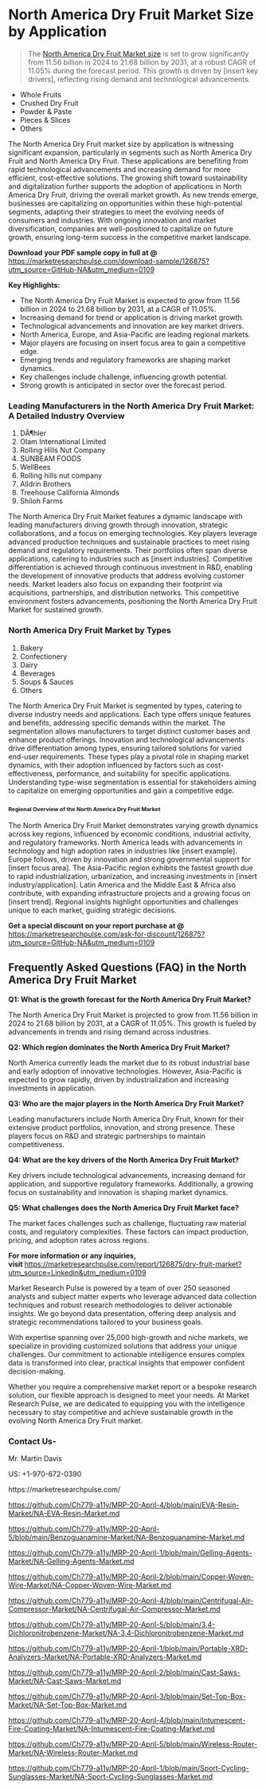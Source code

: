 <h1>North America Dry Fruit Market&nbsp;Size by Application</h1><blockquote><p>The <a href="https://marketresearchpulse.com/download-sample/126875?utm_source=GitHub-NA&amp;utm_medium=0109">North America Dry Fruit Market size</a> is set to grow significantly from 11.56 billion in 2024 to 21.68 billion by 2031, at a robust CAGR of 11.05% during the forecast period. This growth is driven by [insert key drivers], reflecting rising demand and technological advancements.</p></blockquote><ul><li>Whole Fruits<li> Crushed Dry Fruit<li> Powder & Paste<li> Pieces & Slices<li> Others</li></ul><p>The North America Dry Fruit market size by application is witnessing significant expansion, particularly in segments such as North America Dry Fruit and North America Dry Fruit. These applications are benefiting from rapid technological advancements and increasing demand for more efficient, cost-effective solutions. The growing shift toward sustainability and digitalization further supports the adoption of applications in North America Dry Fruit, driving the overall market growth. As new trends emerge, businesses are capitalizing on opportunities within these high-potential segments, adapting their strategies to meet the evolving needs of consumers and industries. With ongoing innovation and market diversification, companies are well-positioned to capitalize on future growth, ensuring long-term success in the competitive market landscape.</p><p><strong>Download your PDF sample copy in full at @ </strong><a href="https://marketresearchpulse.com/download-sample/126875?utm_source=GitHub-NA&amp;utm_medium=0109">https://marketresearchpulse.com/download-sample/126875?utm_source=GitHub-NA&amp;utm_medium=0109</a></p><p><strong>Key Highlights: </strong></p><ul><li>The North America Dry Fruit Market is expected to grow from 11.56 billion in 2024 to 21.68 billion by 2031, at a CAGR of 11.05%.</li><li>Increasing demand for trend or application is driving market growth.</li><li>Technological advancements and innovation are key market drivers.</li><li>North America, Europe, and Asia-Pacific are leading regional markets.</li><li>Major players are focusing on insert focus area to gain a competitive edge.</li><li>Emerging trends and regulatory frameworks are shaping market dynamics.</li><li>Key challenges include challenge, influencing growth potential.</li><li>Strong growth is anticipated in sector over the forecast period.</li></ul><h3>Leading Manufacturers in the North America Dry Fruit Market: A Detailed Industry Overview</h3><ol><li>DÃ¶hler</li><li>Olam International Limited</li><li>Rolling Hills Nut Company</li><li>SUNBEAM FOODS</li><li>WellBees</li><li>Rolling hills nut company</li><li>Alldrin Brothers</li><li>Treehouse California Almonds</li><li>Shiloh Farms</li></ol><div class="flex max-w-full flex-col flex-grow"><div class="min-h-8 text-message flex w-full flex-col items-end gap-2 whitespace-normal break-words [.text-message+&amp;]:mt-5" dir="auto" data-message-author-role="assistant" data-message-id="fd8432e4-4910-450d-b182-61b7bfb0a01f" data-message-model-slug="gpt-4o"><div class="flex w-full flex-col gap-1 empty:hidden first:pt-[3px]"><div class="markdown prose w-full break-words dark:prose-invert light"><p>The North America Dry Fruit Market features a dynamic landscape with leading manufacturers driving growth through innovation, strategic collaborations, and a focus on emerging technologies. Key players leverage advanced production techniques and sustainable practices to meet rising demand and regulatory requirements. Their portfolios often span diverse applications, catering to industries such as [insert industries]. Competitive differentiation is achieved through continuous investment in R&amp;D, enabling the development of innovative products that address evolving customer needs. Market leaders also focus on expanding their footprint via acquisitions, partnerships, and distribution networks. This competitive environment fosters advancements, positioning the North America Dry Fruit Market for sustained growth.</p></div></div></div></div><h3>North America Dry Fruit Market by Types</h3><ol><li>Bakery<li> Confectionery<li> Dairy<li> Beverages<li> Soups & Sauces<li> Others</li></ol><div class="flex max-w-full flex-col flex-grow"><div class="min-h-8 text-message flex w-full flex-col items-end gap-2 whitespace-normal break-words [.text-message+&amp;]:mt-5" dir="auto" data-message-author-role="assistant" data-message-id="084470be-0bb7-4664-bddf-5156b4f41249" data-message-model-slug="gpt-4o-mini"><div class="flex w-full flex-col gap-1 empty:hidden first:pt-[3px]"><div class="markdown prose w-full break-words dark:prose-invert light"><p>The North America Dry Fruit Market is segmented by types, catering to diverse industry needs and applications. Each type offers unique features and benefits, addressing specific demands within the market. The segmentation allows manufacturers to target distinct customer bases and enhance product offerings. Innovation and technological advancements drive differentiation among types, ensuring tailored solutions for varied end-user requirements. These types play a pivotal role in shaping market dynamics, with their adoption influenced by factors such as cost-effectiveness, performance, and suitability for specific applications. Understanding type-wise segmentation is essential for stakeholders aiming to capitalize on emerging opportunities and gain a competitive edge.</p></div></div></div></div><h3><span style="font-size: 11px;">Regional Overview of the North America Dry Fruit Market</span></h3><div class="flex max-w-full flex-col flex-grow"><div class="min-h-8 text-message flex w-full flex-col items-end gap-2 whitespace-normal break-words [.text-message+&amp;]:mt-5" dir="auto" data-message-author-role="assistant" data-message-id="e9038762-ce64-4e30-91c9-9bd413514231" data-message-model-slug="gpt-4o-mini"><div class="flex w-full flex-col gap-1 empty:hidden first:pt-[3px]"><div class="markdown prose w-full break-words dark:prose-invert light"><p>The North America Dry Fruit Market demonstrates varying growth dynamics across key regions, influenced by economic conditions, industrial activity, and regulatory frameworks. North America leads with advancements in technology and high adoption rates in industries like [insert example]. Europe follows, driven by innovation and strong governmental support for [insert focus area]. The Asia-Pacific region exhibits the fastest growth due to rapid industrialization, urbanization, and increasing investments in [insert industry/application]. Latin America and the Middle East &amp; Africa also contribute, with expanding infrastructure projects and a growing focus on [insert trend]. Regional insights highlight opportunities and challenges unique to each market, guiding strategic decisions.</p></div></div></div></div><p><strong>Get a special discount on your report purchase at @ </strong><a href="https://marketresearchpulse.com/ask-for-discount/126875?utm_source=GitHub-NA&amp;utm_medium=0109">https://marketresearchpulse.com/ask-for-discount/126875?utm_source=GitHub-NA&amp;utm_medium=0109</a></p><h2>Frequently Asked Questions (FAQ) in the North America Dry Fruit Market</h2><p><strong>Q1: What is the growth forecast for the North America Dry Fruit Market?</strong></p><p>The North America Dry Fruit Market is projected to grow from 11.56 billion in 2024 to 21.68 billion by 2031, at a CAGR of 11.05%. This growth is fueled by advancements in trends and rising demand across industries.</p><p><strong>Q2: Which region dominates the North America Dry Fruit Market?</strong></p><p>North America currently leads the market due to its robust industrial base and early adoption of innovative technologies. However, Asia-Pacific is expected to grow rapidly, driven by industrialization and increasing investments in application.</p><p><strong>Q3: Who are the major players in the North America Dry Fruit Market?</strong></p><p>Leading manufacturers include North America Dry Fruit, known for their extensive product portfolios, innovation, and strong presence. These players focus on R&amp;D and strategic partnerships to maintain competitiveness.</p><p><strong>Q4: What are the key drivers of the North America Dry Fruit Market?</strong></p><p>Key drivers include technological advancements, increasing demand for application, and supportive regulatory frameworks. Additionally, a growing focus on sustainability and innovation is shaping market dynamics.</p><p><strong>Q5: What challenges does the North America Dry Fruit Market face?</strong></p><p>The market faces challenges such as challenge, fluctuating raw material costs, and regulatory complexities. These factors can impact production, pricing, and adoption rates across regions.</p><p><strong>For more information or any inquiries, visit&nbsp;</strong><a href="https://marketresearchpulse.com/report/126875/dry-fruit-market?utm_source=Linkedin&utm_medium=0109">https://marketresearchpulse.com/report/126875/dry-fruit-market?utm_source=Linkedin&utm_medium=0109</a></p><p>Market Research Pulse is powered by a team of over 250 seasoned analysts and subject matter experts who leverage advanced data collection techniques and robust research methodologies to deliver actionable insights. We go beyond data presentation, offering deep analysis and strategic recommendations tailored to your business goals.</p><p>With expertise spanning over 25,000 high-growth and niche markets, we specialize in providing customized solutions that address your unique challenges. Our commitment to actionable intelligence ensures complex data is transformed into clear, practical insights that empower confident decision-making.</p><p>Whether you require a comprehensive market report or a bespoke research solution, our flexible approach is designed to meet your needs. At Market Research Pulse, we are dedicated to equipping you with the intelligence necessary to stay competitive and achieve sustainable growth in the evolving North America Dry Fruit market.</p><h3><strong>Contact Us-</strong></h3><p>Mr. Martin Davis</p><p>US: +1-970-672-0390</p><p>https://marketresearchpulse.com/</p><p><a href="https://github.com/Ch779-a11y/MRP-20-April-4/blob/main/EVA-Resin-Market/NA-EVA-Resin-Market.md">https://github.com/Ch779-a11y/MRP-20-April-4/blob/main/EVA-Resin-Market/NA-EVA-Resin-Market.md</a></p><p><a href="https://github.com/Ch779-a11y/MRP-20-April-5/blob/main/Benzoguanamine-Market/NA-Benzoguanamine-Market.md">https://github.com/Ch779-a11y/MRP-20-April-5/blob/main/Benzoguanamine-Market/NA-Benzoguanamine-Market.md</a></p><p><a href="https://github.com/Ch779-a11y/MRP-20-April-1/blob/main/Gelling-Agents-Market/NA-Gelling-Agents-Market.md">https://github.com/Ch779-a11y/MRP-20-April-1/blob/main/Gelling-Agents-Market/NA-Gelling-Agents-Market.md</a></p><p><a href="https://github.com/Ch779-a11y/MRP-20-April-2/blob/main/Copper-Woven-Wire-Market/NA-Copper-Woven-Wire-Market.md">https://github.com/Ch779-a11y/MRP-20-April-2/blob/main/Copper-Woven-Wire-Market/NA-Copper-Woven-Wire-Market.md</a></p><p><a href="https://github.com/Ch779-a11y/MRP-20-April-4/blob/main/Centrifugal-Air-Compressor-Market/NA-Centrifugal-Air-Compressor-Market.md">https://github.com/Ch779-a11y/MRP-20-April-4/blob/main/Centrifugal-Air-Compressor-Market/NA-Centrifugal-Air-Compressor-Market.md</a></p><p><a href="https://github.com/Ch779-a11y/MRP-20-April-5/blob/main/3,4-Dichloronitrobenzene-Market/NA-3,4-Dichloronitrobenzene-Market.md">https://github.com/Ch779-a11y/MRP-20-April-5/blob/main/3,4-Dichloronitrobenzene-Market/NA-3,4-Dichloronitrobenzene-Market.md</a></p><p><a href="https://github.com/Ch779-a11y/MRP-20-April-1/blob/main/Portable-XRD-Analyzers-Market/NA-Portable-XRD-Analyzers-Market.md">https://github.com/Ch779-a11y/MRP-20-April-1/blob/main/Portable-XRD-Analyzers-Market/NA-Portable-XRD-Analyzers-Market.md</a></p><p><a href="https://github.com/Ch779-a11y/MRP-20-April-2/blob/main/Cast-Saws-Market/NA-Cast-Saws-Market.md">https://github.com/Ch779-a11y/MRP-20-April-2/blob/main/Cast-Saws-Market/NA-Cast-Saws-Market.md</a></p><p><a href="https://github.com/Ch779-a11y/MRP-20-April-3/blob/main/Set-Top-Box-Market/NA-Set-Top-Box-Market.md">https://github.com/Ch779-a11y/MRP-20-April-3/blob/main/Set-Top-Box-Market/NA-Set-Top-Box-Market.md</a></p><p><a href="https://github.com/Ch779-a11y/MRP-20-April-4/blob/main/Intumescent-Fire-Coating-Market/NA-Intumescent-Fire-Coating-Market.md">https://github.com/Ch779-a11y/MRP-20-April-4/blob/main/Intumescent-Fire-Coating-Market/NA-Intumescent-Fire-Coating-Market.md</a></p><p><a href="https://github.com/Ch779-a11y/MRP-20-April-5/blob/main/Wireless-Router-Market/NA-Wireless-Router-Market.md">https://github.com/Ch779-a11y/MRP-20-April-5/blob/main/Wireless-Router-Market/NA-Wireless-Router-Market.md</a></p><p><a href="https://github.com/Ch779-a11y/MRP-20-April-1/blob/main/Sport-Cycling-Sunglasses-Market/NA-Sport-Cycling-Sunglasses-Market.md">https://github.com/Ch779-a11y/MRP-20-April-1/blob/main/Sport-Cycling-Sunglasses-Market/NA-Sport-Cycling-Sunglasses-Market.md</a></p>
